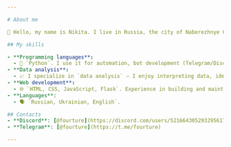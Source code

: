 ```yaml
---

# About me

👋 Hello, my name is Nikita. I live in Russia, the city of Naberezhnye Chelny. I am a beginner developer focused on Python programming, data analysis and web development. Currently, I am studying at a technical college and constantly working to improve my skills through real projects and personal development. In the future, I plan to expand my skills into AI and neural networks, as they are closely connected with data analysis and open up exciting opportunities for growth.

## My skills

- **Programming languages**:
  - 🐍 `Python`. I use it for automation, bot development (Telegram/Discord), working with files and databases, and solving various technical problems.
- **Data analysis**:
  - 📈 I specialize in `data analysis` — I enjoy interpreting data, identifying patterns, and presenting insights in a clear and meaningful way. I regularly use `SQL` to retrieve and work with structured data in my projects.  
- **Web development**:
  - 🌐 `HTML, CSS, JavaScript, Flask`. Experience in building and maintaining websites and small web applications.
- **Languages**:
  - 🗣️ `Russian, Ukrainian, English`.

## Contacts
- **Discord**: [@fourture](https://discord.com/users/521664305293295617)
- **Telegram**: [@fourture](https://t.me/fourture)

---
```

